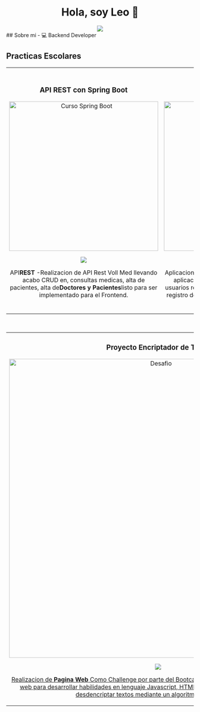 <div align="center">
<h1 align="center">Hola, soy Leo 👋</h1>
</div>
<div align="center">  
<img src="https://i.imgur.com/irLwEz2.gif">
</div>
## Sobre mi
- 💻 Backend Developer
<br>

## Practicas Escolares
<table>
<tr>
<td width="50%">
<h3 align="center">API REST con Spring Boot</h3>
<div align="center">
<a href="https://github.com/Comando562/API_SpringB_Medica" target="_blank"><img src="https://i.imgur.com/qTtkTqm.gif" width="400" alt="Curso Spring Boot"></a>
<p>
<a href="https://github.com/Comando562/API_SpringB_Medica" target="_blank">
<img src="https://img.shields.io/badge/C%C3%93DIGO-80ffaa?style=for-the-badge&logo=github&logoColor=black">
</a>
</p>
<p>API<strong>REST</strong> -Realizacion de API Rest Voll Med llevando acabo CRUD en, consultas medicas, alta de pacientes, alta de<strong>Doctores y Pacientes</strong>listo para ser implementado para el Frontend.</p>
</div>
                                                                                      
</td>

<td width="50%">
               <br>
<h3 align="center">Bytebank</h3>
<div align="center">                                       
<a href="https://github.com/Comando562/PracticasAngularAlura" target="_blank"><img src="https://i.imgur.com/fROR4IY.gif" width="400" alt="Curso Angular 1"></a>
<br>
<p>
<a href="https://github.com/Comando562/PracticasAngularAlura" target="_blank">
<img src="https://img.shields.io/badge/C%C3%93DIGO-80ffaa?style=for-the-badge&logo=github&logoColor=black">
</a>
</p>
</p>Aplicacion en<strong>BANCA EN LINEA</strong>Este proyecto es una aplicación de banca en línea que permite a los usuarios realizar transferencias de dinero y llevar un registro de sus transacciones    financieras, asi como Registro de Transferencias</p>
</div>                                                             
</table>                                                                                 
</div>
<br>

<table>
<tr>
<td width="100%">
<h3 align="center">Proyecto Encriptador de Texto</h3>
<div align="center">
<a href="https://github.com/Comando562/Encriptador_Texto" target="_blank"><img src="https://i.imgur.com/HA4hxIX.jpg" width="800" alt="Desafio"></a>
<p>
<a href="https://github.com/Comando562/Encriptador_Texto" target="_blank">
<img src="https://img.shields.io/badge/CÓDIGO-ff9?style=for-the-badge&logo=github&logoColor=black">
</p>
</p>Realizacion de  <strong>Pagina Web</strong> Como Challenge por parte del Bootcamp Alura, en donde se pide una pagina web para desarrollar  habilidades en lenguaje Javascript, HTML, CSS, con el objetivo de encriptar y desdencriptar textos mediante un algoritmos en Javascript</p>
</div>
                                                                                      
</td>                                                    
</table>                                                                                 
</div>
<br>
